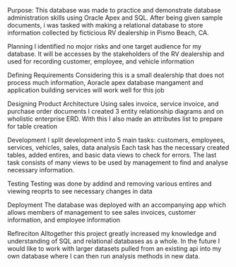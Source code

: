 Purpose:
  This database was made to practice and demonstrate database administration skills using Oracle Apex and SQL.
After being given sample documents, i was tasked with making a relational database to store information collected
by ficticious RV dealership in Pismo Beach, CA.

Planning
  I identified no mojor risks and one target audience for my database.  It will be accesses by the stakeholders
of the RV dealership and used for recording customer, employee, and vehicle information

Defining Requirements
  Considering this is a small dealership that does not process much information, Aoracle apex database mangament 
  and application building services will work well for this job

Designing Product Architecture
  Using sales invoice, service invoice, and purchase order documents I created 3 entity relationship diagrams 
and on wholistic enterprise ERD.  With this I also made an attributes list to prepare for table creation

Development
  I split development into 5 main tasks: customers, employees, services, vehicles, sales, data analysis
Each task has the necessary created tables, added entires, and basic data views to check for errors.
The last task consists of many views to be used by management to find and analyse necessary information.

Testing
  Testing was done by addind and removing various entires and viewing reoprts to see necessary changes in data
  
Deployment
  The database was deployed with an accompanying app which allows members of management to see sales invoices,
customer information, and employee information
  
  Reflreciton
    Alltogether this project greatly increased my knowledge and understanding of SQL and relational databases as a whole.
  In the future I would like to work with larger datasets pulled from an existing api into my own database where I can
  then run analysis methods in new data.
